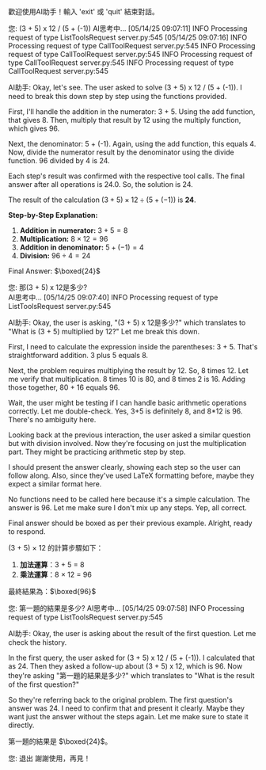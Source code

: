歡迎使用AI助手！輸入 'exit' 或 'quit' 結束對話。

您: (3 + 5) x 12 / (5 + (-1))
AI思考中...
[05/14/25 09:07:11] INFO     Processing request of type ListToolsRequest                                 server.py:545
[05/14/25 09:07:16] INFO     Processing request of type CallToolRequest                                  server.py:545
                    INFO     Processing request of type CallToolRequest                                  server.py:545
                    INFO     Processing request of type CallToolRequest                                  server.py:545
                    INFO     Processing request of type CallToolRequest                                  server.py:545

AI助手: <think>
Okay, let's see. The user asked to solve (3 + 5) x 12 / (5 + (-1)). I need to break this down step by step using the functions provided.

First, I'll handle the addition in the numerator: 3 + 5. Using the add function, that gives 8. Then, multiply that result by 12 using the multiply function, which gives 96. 

Next, the denominator: 5 + (-1). Again, using the add function, this equals 4. Now, divide the numerator result by the denominator using the divide function. 96 divided by 4 is 24. 

Each step's result was confirmed with the respective tool calls. The final answer after all operations is 24.0. So, the solution is 24.
</think>

The result of the calculation $(3 + 5) \times 12 \div (5 + (-1))$ is **24**.

**Step-by-Step Explanation:**
1. **Addition in numerator:** $3 + 5 = 8$
2. **Multiplication:** $8 \times 12 = 96$
3. **Addition in denominator:** $5 + (-1) = 4$
4. **Division:** $96 \div 4 = 24$

Final Answer: $\boxed{24}$

您: 那(3 + 5) x 12是多少?      
AI思考中...
[05/14/25 09:07:40] INFO     Processing request of type ListToolsRequest                                 server.py:545

AI助手: <think>
Okay, the user is asking, "(3 + 5) x 12是多少?" which translates to "What is (3 + 5) multiplied by 12?" Let me break this down.

First, I need to calculate the expression inside the parentheses: 3 + 5. That's straightforward addition. 3 plus 5 equals 8. 

Next, the problem requires multiplying the result by 12. So, 8 times 12. Let me verify that multiplication. 8 times 10 is 80, and 8 times 2 is 16. Adding those together, 80 + 16 equals 96. 

Wait, the user might be testing if I can handle basic arithmetic operations correctly. Let me double-check. Yes, 3+5 is definitely 8, and 8*12 is 96. There's no ambiguity here. 

Looking back at the previous interaction, the user asked a similar question but with division involved. Now they're focusing on just the multiplication part. They might be practicing arithmetic step by step. 

I should present the answer clearly, showing each step so the user can follow along. Also, since they've used LaTeX formatting before, maybe they expect a similar format here. 

No functions need to be called here because it's a simple calculation. The answer is 96. Let me make sure I don't mix up any steps. Yep, all correct. 

Final answer should be boxed as per their previous example. Alright, ready to respond.
</think>

(3 + 5) × 12 的計算步驟如下：

1. **加法運算**：3 + 5 = 8  
2. **乘法運算**：8 × 12 = 96  

最終結果為：$\boxed{96}$

您: 第一題的結果是多少?
AI思考中...
[05/14/25 09:07:58] INFO     Processing request of type ListToolsRequest                                 server.py:545

AI助手: <think>
Okay, the user is asking about the result of the first question. Let me check the history.

In the first query, the user asked for (3 + 5) x 12 / (5 + (-1)). I calculated that as 24. Then they asked a follow-up about (3 + 5) x 12, which is 96. Now they're asking "第一題的結果是多少?" which translates to "What is the result of the first question?" 

So they're referring back to the original problem. The first question's answer was 24. I need to confirm that and present it clearly. Maybe they want just the answer without the steps again. Let me make sure to state it directly.
</think>

第一題的結果是 $\boxed{24}$。

您: 退出
謝謝使用，再見！


